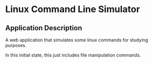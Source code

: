 # Linux Command Line Simulator

## Application Description
A web application that simulates some linux commands for studying purposes.

In this initial state, this just includes file manipulation commands.